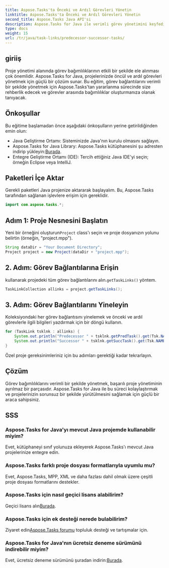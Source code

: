 ```yaml
---
title: Aspose.Tasks'ta Önceki ve Ardıl Görevleri Yönetin
linktitle: Aspose.Tasks'ta Önceki ve Ardıl Görevleri Yönetin
second_title: Aspose.Tasks Java API'si
description: Aspose.Tasks for Java ile verimli görev yönetimini keşfedin. Projelerinizde öncül ve ardıl görevleri kolayca gerçekleştirin. Şimdi ücretsiz deneme sürümünü indirin!
type: docs
weight: 15
url: /tr/java/task-links/predecessor-successor-tasks/
---
```

## giriiş
Proje yönetimi alanında görev bağımlılıklarının etkili bir şekilde ele alınması çok önemlidir. Aspose.Tasks for Java, projelerinizde öncül ve ardıl görevleri yönetmek için güçlü bir çözüm sunar. Bu eğitim, görev bağlantılarını verimli bir şekilde yönetmek için Aspose.Tasks'tan yararlanma sürecinde size rehberlik edecek ve görevler arasında bağımlılıklar oluşturmanıza olanak tanıyacak.
## Önkoşullar
Bu eğitime başlamadan önce aşağıdaki önkoşulların yerine getirildiğinden emin olun:
- Java Geliştirme Ortamı: Sisteminizde Java'nın kurulu olmasını sağlayın.
-  Aspose.Tasks for Java Library: Aspose.Tasks kütüphanesini şu adresten indirip yükleyin:[Burada](https://releases.aspose.com/tasks/java/).
- Entegre Geliştirme Ortamı (IDE): Tercih ettiğiniz Java IDE'yi seçin; örneğin Eclipse veya IntelliJ.
## Paketleri İçe Aktar
Gerekli paketleri Java projenize aktararak başlayalım. Bu, Aspose.Tasks tarafından sağlanan işlevlere erişim için gereklidir.
```java
import com.aspose.tasks.*;
```
## Adım 1: Proje Nesnesini Başlatın
 Yeni bir örneğini oluşturun`Project` class'ı seçin ve proje dosyanızın yolunu belirtin (örneğin, "project.mpp").
```java
String dataDir = "Your Document Directory";
Project project = new Project(dataDir + "project.mpp");
```
## 2. Adım: Görev Bağlantılarına Erişin
 kullanarak projedeki tüm görev bağlantılarını alın.`getTaskLinks()` yöntem.
```java
TaskLinkCollection allinks = project.getTaskLinks();
```
## 3. Adım: Görev Bağlantılarını Yineleyin
Koleksiyondaki her görev bağlantısını yinelemek ve önceki ve ardıl görevlerle ilgili bilgileri yazdırmak için bir döngü kullanın.
```java
for (TaskLink tsklnk : allinks) {
    System.out.println("Predecessor " + tsklnk.getPredTask().get(Tsk.NAME));
    System.out.println("Successor " + tsklnk.getSuccTask().get(Tsk.NAME));
}
```
Özel proje gereksinimleriniz için bu adımları gerektiği kadar tekrarlayın.
## Çözüm
Görev bağımlılıklarını verimli bir şekilde yönetmek, başarılı proje yönetiminin ayrılmaz bir parçasıdır. Aspose.Tasks for Java ile bu süreci kolaylaştırmak ve projelerinizin sorunsuz bir şekilde yürütülmesini sağlamak için güçlü bir araca sahipsiniz.
## SSS
### Aspose.Tasks for Java'yı mevcut Java projemde kullanabilir miyim?
Evet, kütüphaneyi sınıf yolunuza ekleyerek Aspose.Tasks'ı mevcut Java projelerinize entegre edin.
### Aspose.Tasks farklı proje dosyası formatlarıyla uyumlu mu?
Evet, Aspose.Tasks, MPP, XML ve daha fazlası dahil olmak üzere çeşitli proje dosyası formatlarını destekler.
### Aspose.Tasks için nasıl geçici lisans alabilirim?
 Geçici lisans alın[Burada](https://purchase.aspose.com/temporary-license/).
### Aspose.Tasks için ek desteği nerede bulabilirim?
 Ziyaret edin[Aspose.Tasks forumu](https://forum.aspose.com/c/tasks/15) topluluk desteği ve tartışmalar için.
### Aspose.Tasks for Java'nın ücretsiz deneme sürümünü indirebilir miyim?
 Evet, ücretsiz deneme sürümünü şuradan indirin:[Burada](https://releases.aspose.com/).